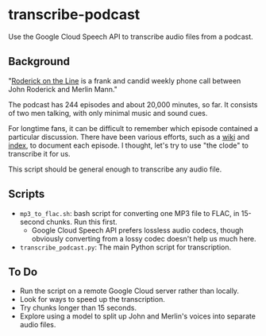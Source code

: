 # transcribe-podcast
Use the Google Cloud Speech API to transcribe audio files from a podcast. 

## Background
"[Roderick on the Line](http://www.merlinmann.com/roderick/) is a frank and candid weekly phone call between John Roderick and Merlin Mann." 

The podcast has 244 episodes and about 20,000 minutes, so far. It consists of two men talking, with only minimal music and sound cues. 

For longtime fans, it can be difficult to remember which episode contained a particular discussion. There have been various efforts, such as a [wiki](http://roderickon.wikia.com/wiki/Roderick_on_the_Line_Wiki) and [index](http://wecancutthisout.com/), to document each episode. I thought, let's try to use "the clode" to transcribe it for us. 

This script should be general enough to transcribe any audio file. 

## Scripts
* `mp3_to_flac.sh`: bash script for converting one MP3 file to FLAC, in 15-second chunks. Run this first. 
	* Google Cloud Speech API prefers lossless audio codecs, though obviously converting from a lossy codec doesn't help us much here.
* `transcribe_podcast.py`: The main Python script for transcription. 

## To Do
* Run the script on a remote Google Cloud server rather than locally.
* Look for ways to speed up the transcription. 
* Try chunks longer than 15 seconds. 
* Explore using a model to split up John and Merlin's voices into separate audio files. 